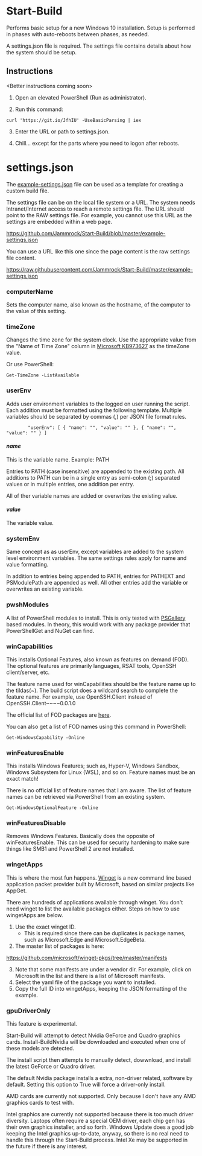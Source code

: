 # Start-Build
Performs basic setup for a new Windows 10 installation. Setup is performed in phases with auto-reboots between phases, as needed.

A settings.json file is required. The settings file contains details about how the system should be setup.

## Instructions

\<Better instructions coming soon\>

1. Open an elevated PowerShell (Run as administrator).

2. Run this command:

`curl 'https://git.io/JfhIU' -UseBasicParsing | iex`

3. Enter the URL or path to settings.json.

4. Chill... except for the parts where you need to logon after reboots.

# settings.json

The [example-settings.json](https://raw.githubusercontent.com/Jammrock/Start-Build/master/example-settings.json) file can be used as a template for creating a custom build file.

The settings file can be on the local file system or a URL. The system needs Intranet/Internet access to reach a remote settings file. The URL should point to the RAW settings file. For example, you cannot use this URL as the settings are embedded within a web page.

https://github.com/Jammrock/Start-Build/blob/master/example-settings.json

You can use a URL like this one since the page content is the raw settings file content.

https://raw.githubusercontent.com/Jammrock/Start-Build/master/example-settings.json


### computerName

Sets the computer name, also known as the hostname, of the computer to the value of this setting.

### timeZone

Changes the time zone for the system clock. Use the appropriate value from the "Name of Time Zone" column in [Microsoft KB973627]( https://support.microsoft.com/en-us/help/973627/microsoft-time-zone-index-values) as the timeZone value.

Or use PowerShell:

`Get-TimeZone -ListAvailable`

### userEnv

Adds user environment variables to the logged on user running the script. Each addition must be formatted using the following template. Multiple variables should be separated by commas (,) per JSON file format rules.

`        
"userEnv": [
        {
            "name": "",
            "value": ""
        },
        {
            "name": "",
            "value": ""
        }
]
`

#### *name*

This is the variable name. Example: PATH

Entries to PATH (case insensitive) are appended to the existing path. All additions to PATH can be in a single entry as semi-colon (;) separated values or in multiple entries, one addition per entry.

All of ther variable names are added or overwrites the existing value.

#### *value*

The variable value.

### systemEnv

Same concept as as userEnv, except variables are added to the system level environment variables. The same settings rules apply for name and value formatting.

In addition to entries being appended to PATH, entries for PATHEXT and PSModulePath are appended as well. All other entries add the variable or overwrites an existing variable.

### pwshModules

A list of PowerShell modules to install. This is only tested with [PSGallery](https://www.powershellgallery.com/) based modules. In theory, this would work with any package provider that PowerShellGet and NuGet can find.

### winCapabilities

This installs Optional Features, also known as features on demand (FOD). The optional features are primarily languages, RSAT tools, OpenSSH client/server, etc.

The feature name used for winCapabilities should be the feature name up to the tildas(\~). The build script does a wildcard search to complete the feature name. For example, use OpenSSH.Client instead of OpenSSH.Client\~\~\~\~0.0.1.0

The official list of FOD packages are [here](https://docs.microsoft.com/en-us/windows-hardware/manufacture/desktop/features-on-demand-non-language-fod).

You can also get a list of FOD names using this command in PowerShell:

`Get-WindowsCapability -Online`

### winFeaturesEnable

This installs Windows Features; such as, Hyper-V, Windows Sandbox, Windows Subsystem for Linux (WSL), and so on. Feature names must be an exact match!

There is no official list of feature names that I am aware. The list of feature names can be retrieved via PowerShell from an existing system.

`Get-WindowsOptionalFeature -Online`

### winFeaturesDisable

Removes Windows Features. Basically does the opposite of winFeaturesEnable. This can be used for security hardening to make sure things like SMB1 and PowerShell 2 are not installed.

### wingetApps

This is where the most fun happens. [Winget](https://github.com/microsoft/winget-cli) is a new command line based application packet provider built by Microsoft, based on similar projects like AppGet.

There are hundreds of applications available through winget. You don't need winget to list the available packages either. Steps on how to use wingetApps are below.

1. Use the exact winget ID. 
   - This is required since there can be duplicates is package names, such as Microsoft.Edge and Microsoft.EdgeBeta.
2. The master list of packages is here:

https://github.com/microsoft/winget-pkgs/tree/master/manifests

3. Note that some manifests are under a vendor dir. For example, click on Microsoft in the list and there is a list of Microsoft manifests.
4. Select the yaml file of the package you want to installed.
5. Copy the full ID into wingetApps, keeping the JSON formatting of the example.

### gpuDriverOnly

This feature is experimental. 

Start-Build will attempt to detect Nvidia GeForce and Quadro graphics cards. Install-BuildNvidia will be downloaded and executed when one of these models are detected.

The install script then attempts to manually detect, dowwnload, and install the latest GeForce or Quadro driver.

The default Nvidia package installs a extra, non-driver related, software by default. Setting this option to True will force a driver-only install.

AMD cards are currently not supported. Only because I don't have any AMD graphics cards to test with.

Intel graphics are currently not supported because there is too much driver diversity. Laptops often require a special OEM driver, each chip gen has their own graphics installer, and so forth. Windows Update does a good job keeping the Intel graphics up-to-date, anyway, so there is no real need to handle this through the Start-Build process. Intel Xe may be supported in the future if there is any interest.
